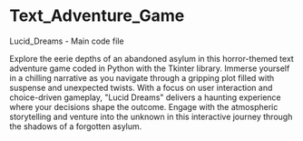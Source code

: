 # Text_Adventure_Game
Lucid_Dreams - Main code file

Explore the eerie depths of an abandoned asylum in this horror-themed text adventure game coded in Python with the Tkinter library. Immerse yourself in a chilling narrative as you navigate through a gripping plot filled with suspense and unexpected twists. With a focus on user interaction and choice-driven gameplay, "Lucid Dreams" delivers a haunting experience where your decisions shape the outcome. Engage with the atmospheric storytelling and venture into the unknown in this interactive journey through the shadows of a forgotten asylum.
